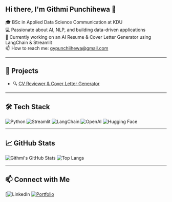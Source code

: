 ## Hi there, I'm Githmi Punchihewa 👋

🎓 BSc in Applied Data Science Communication at KDU  
💻 Passionate about AI, NLP, and building data-driven applications  
🌱 Currently working on an AI Resume & Cover Letter Generator using LangChain & Streamlit  
📫 How to reach me: gypunchiihewa@gmail.com

---

## 🚀 Projects
- 🔍 [CV Reviewer & Cover Letter Generator](https://github.com/Githmi22/CV_MATE.git)

---

## 🛠️ Tech Stack
![Python](https://giphy.com/gifs/devrock-python-django-edr-KAq5w47R9rmTuvWOWa)
![Streamlit](https://img.shields.io/badge/Streamlit-FF4B4B?style=for-the-badge&logo=streamlit)
![LangChain](https://img.shields.io/badge/LangChain-3D3D3D?style=for-the-badge&logo=python&logoColor=white)
![OpenAI](https://img.shields.io/badge/OpenAI-412991?style=for-the-badge&logo=openai)
![Hugging Face](https://img.shields.io/badge/HuggingFace-FCC624?style=for-the-badge&logo=huggingface)

---

## 📈 GitHub Stats
![Githmi's GitHub Stats](https://github-readme-stats.vercel.app/api?username=githmi-punchihewa&show_icons=true&theme=radical)
![Top Langs](https://github-readme-stats.vercel.app/api/top-langs/?username=githmi-punchihewa&layout=compact&theme=radical)

---

## 📫 Connect with Me
[![LinkedIn](https://linkedin.com/in/githmi-punchihewa-36a4b8283/)
[![Portfolio](https://img.shields.io/badge/Portfolio-000?style=for-the-badge&logo=github)](https://yourportfolio.com)

<!--
**Githmi22/Githmi22** is a ✨ _special_ ✨ repository because its `README.md` (this file) appears on your GitHub profile.

Here are some ideas to get you started:

- 🔭 I’m currently working on ...
- 🌱 I’m currently learning ...
- 👯 I’m looking to collaborate on ...
- 🤔 I’m looking for help with ...
- 💬 Ask me about ...
- 📫 How to reach me: ...
- 😄 Pronouns: ...
- ⚡ Fun fact: ...
-->

